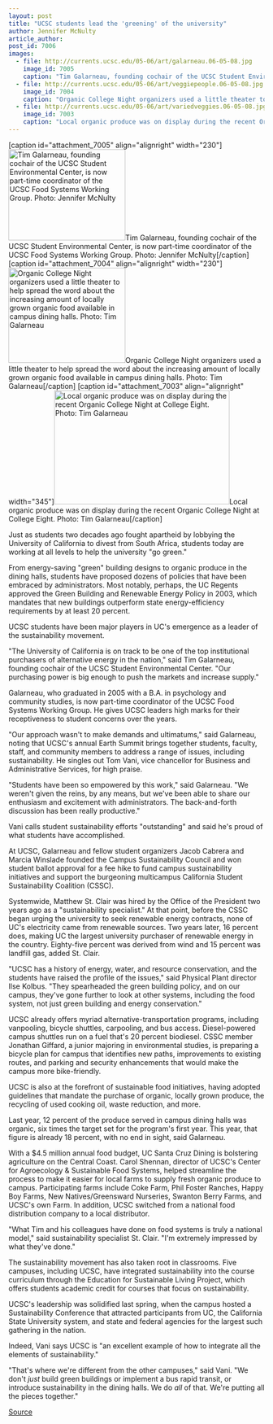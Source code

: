 ```yaml
---
layout: post
title: "UCSC students lead the 'greening' of the university"
author: Jennifer McNulty
article_author: 
post_id: 7006
images:
  - file: http://currents.ucsc.edu/05-06/art/galarneau.06-05-08.jpg
    image_id: 7005
    caption: "Tim Galarneau, founding cochair of the UCSC Student Environmental Center, is now part-time coordinator of the UCSC Food Systems Working Group. Photo: Jennifer McNulty"
  - file: http://currents.ucsc.edu/05-06/art/veggiepeople.06-05-08.jpg
    image_id: 7004
    caption: "Organic College Night organizers used a little theater to help spread the word about the increasing amount of locally grown organic food available in campus dining halls. Photo: Tim Galarneau"
  - file: http://currents.ucsc.edu/05-06/art/variedveggies.06-05-08.jpg
    image_id: 7003
    caption: "Local organic produce was on display during the recent Organic College Night at College Eight. Photo: Tim Galarneau"
---
```


[caption id="attachment_7005" align="alignright" width="230"]<a href="http://dev-ucsc-news.pantheonsite.io/wp-content/uploads/2006/05/galarneau.06-05-08.jpg"><img class="size-full wp-image-7005" src="http://dev-ucsc-news.pantheonsite.io/wp-content/uploads/2006/05/galarneau.06-05-08.jpg" alt="Tim Galarneau, founding cochair of the UCSC Student Environmental Center, is now part-time coordinator of the UCSC Food Systems Working Group. Photo: Jennifer McNulty" width="230" height="179" /></a>Tim Galarneau, founding cochair of the UCSC Student Environmental Center, is now part-time coordinator of the UCSC Food Systems Working Group. Photo: Jennifer McNulty[/caption]
[caption id="attachment_7004" align="alignright" width="230"]<a href="http://dev-ucsc-news.pantheonsite.io/wp-content/uploads/2006/05/veggiepeople.06-05-08.jpg"><img class="size-full wp-image-7004" src="http://dev-ucsc-news.pantheonsite.io/wp-content/uploads/2006/05/veggiepeople.06-05-08.jpg" alt="Organic College Night organizers used a little theater to help spread the word about the increasing amount of locally grown organic food available in campus dining halls. Photo: Tim Galarneau" width="230" height="187" /></a>Organic College Night organizers used a little theater to help spread the word about the increasing amount of locally grown organic food available in campus dining halls. Photo: Tim Galarneau[/caption]
[caption id="attachment_7003" align="alignright" width="345"]<a href="http://dev-ucsc-news.pantheonsite.io/wp-content/uploads/2006/05/variedveggies.06-05-08.jpg"><img class="size-full wp-image-7003" src="http://dev-ucsc-news.pantheonsite.io/wp-content/uploads/2006/05/variedveggies.06-05-08.jpg" alt="Local organic produce was on display during the recent Organic College Night at College Eight. Photo: Tim Galarneau" width="345" height="224" /></a>Local organic produce was on display during the recent Organic College Night at College Eight. Photo: Tim Galarneau[/caption]
<a name="content" id="content"></a>
<p>
  Just as students two decades ago fought apartheid by lobbying the University of California to divest from South Africa, students today are working at all levels to help the university "go green."
</p>
<p>
  From energy-saving "green" building designs to organic produce in the dining halls, students have proposed dozens of policies that have been embraced by administrators. Most notably, perhaps, the UC Regents approved the Green Building and Renewable Energy Policy in 2003, which mandates that new buildings outperform state energy-efficiency requirements by at least 20 percent.
</p>
<p>
  UCSC students have been major players in UC's emergence as a leader of the sustainability movement.
</p>
<p>
  "The University of California is on track to be one of the top institutional purchasers of alternative energy in the nation," said Tim Galarneau, founding cochair of the UCSC Student Environmental Center. "Our purchasing power is big enough to push the markets and increase supply."
</p>
<p>
  Galarneau, who graduated in 2005 with a B.A. in psychology and community studies, is now part-time coordinator of the UCSC Food Systems Working Group. He gives UCSC leaders high marks for their receptiveness to student concerns over the years.
</p>
<p>
  "Our approach wasn't to make demands and ultimatums," said Galarneau, noting that UCSC's annual Earth Summit brings together students, faculty, staff, and community members to address a range of issues, including sustainability. He singles out Tom Vani, vice chancellor for Business and Administrative Services, for high praise.
</p>
<p>
  "Students have been so empowered by this work," said Galarneau. "We weren't given the reins, by any means, but we've been able to share our enthusiasm and excitement with administrators. The back-and-forth discussion has been really productive."
</p>
<p>
  Vani calls student sustainability efforts "outstanding" and said he's proud of what students have accomplished.
</p>
<p>
  At UCSC, Galarneau and fellow student organizers Jacob Cabrera and Marcia Winslade founded the Campus Sustainability Council and won student ballot approval for a fee hike to fund campus sustainability initiatives and support the burgeoning multicampus California Student Sustainability Coalition (CSSC).
</p>
<p>
  Systemwide, Matthew St. Clair was hired by the Office of the President two years ago as a "sustainability specialist." At that point, before the CSSC began urging the university to seek renewable energy contracts, none of UC's electricity came from renewable sources. Two years later, 16 percent does, making UC the largest university purchaser of renewable energy in the country. Eighty-five percent was derived from wind and 15 percent was landfill gas, added St. Clair.
</p>
<p>
  "UCSC has a history of energy, water, and resource conservation, and the students have raised the profile of the issues," said Physical Plant director Ilse Kolbus. "They spearheaded the green building policy, and on our campus, they've gone further to look at other systems, including the food system, not just green building and energy conservation."
</p>
<p>
  UCSC already offers myriad alternative-transportation programs, including vanpooling, bicycle shuttles, carpooling, and bus access. Diesel-powered campus shuttles run on a fuel that's 20 percent biodiesel. CSSC member Jonathan Giffard, a junior majoring in environmental studies, is preparing a bicycle plan for campus that identifies new paths, improvements to existing routes, and parking and security enhancements that would make the campus more bike-friendly.
</p>
<p>
  UCSC is also at the forefront of sustainable food initiatives, having adopted guidelines that mandate the purchase of organic, locally grown produce, the recycling of used cooking oil, waste reduction, and more.
</p>
<p>
  Last year, 12 percent of the produce served in campus dining halls was organic, six times the target set for the program's first year. This year, that figure is already 18 percent, with no end in sight, said Galarneau.
</p>
<p>
  With a $4.5 million annual food budget, UC Santa Cruz Dining is bolstering agriculture on the Central Coast. Carol Shennan, director of UCSC's Center for Agroecology &amp; Sustainable Food Systems, helped streamline the process to make it easier for local farms to supply fresh organic produce to campus. Participating farms include Coke Farm, Phil Foster Ranches, Happy Boy Farms, New Natives/Greensward Nurseries, Swanton Berry Farms, and UCSC's own Farm. In addition, UCSC switched from a national food distribution company to a local distributor.
</p>
<p>
  "What Tim and his colleagues have done on food systems is truly a national model," said sustainability specialist St. Clair. "I'm extremely impressed by what they've done."
</p>
<p>
  The sustainability movement has also taken root in classrooms. Five campuses, including UCSC, have integrated sustainability into the course curriculum through the Education for Sustainable Living Project, which offers students academic credit for courses that focus on sustainability.
</p>
<p>
  UCSC's leadership was solidified last spring, when the campus hosted a Sustainability Conference that attracted participants from UC, the California State University system, and state and federal agencies for the largest such gathering in the nation.
</p>
<p>
  Indeed, Vani says UCSC is "an excellent example of how to integrate all the elements of sustainability."
</p>
<p>
  "That's where we're different from the other campuses," said Vani. "We don't <i>just</i> build green buildings or implement a bus rapid transit, or introduce sustainability in the dining halls. We do <i>all</i> of that. We're putting all the pieces together."
</p>
<p><a href="http://www1.ucsc.edu/currents/05-06/05-08/sustainable.asp" title="Permalink to sustainable">Source</a></p>
